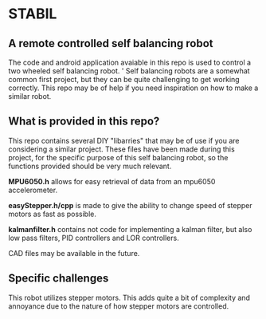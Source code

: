 # STABIL
## A remote controlled self balancing robot 

The code and android application avaiable in this repo is used to control a two wheeled self balancing robot. '
Self balancing robots are a somewhat common first project, but they can be quite challenging to get working correctly.
This repo may be of help if you need inspiration on how to make a similar robot. 

## What is provided in this repo?
This repo contains several DIY "libarries" that may be of use if you are considering a similar project. These files have been
made during this project, for the specific purpose of this self balancing robot, so the functions provided should be very much relevant.

**MPU6050.h** allows for easy retrieval of data from an mpu6050 accelerometer. 

**easyStepper.h/cpp** is made to give the ability to change speed of stepper motors as fast as possible.

**kalmanfilter.h** contains not code for implementing a kalman filter, but also low pass filters, PID controllers and LOR controllers. 

CAD files may be available in the future.
  
## Specific challenges
This robot utilizes stepper motors. This adds quite a bit of complexity and annoyance due to the nature of how stepper motors are controlled.

